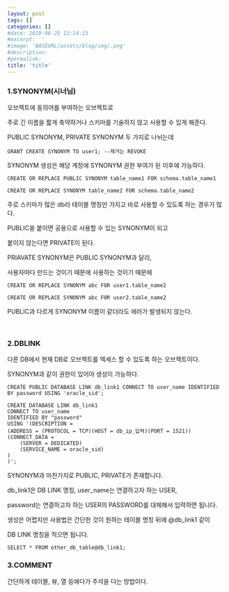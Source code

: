 ```yaml
---
layout: post
tags: []
categories: []
#date: 2019-06-25 13:14:15
#excerpt: ''
#image: 'BASEURL/assets/blog/img/.png'
#description:
#permalink:
title: 'title'
---
```



### 1.SYNONYM(시너님)

오브젝트에 동의어를 부여하는 오브젝트로

주로 긴 이름을 짧게 축약하거나 스키마를 기술하지 않고 사용할 수 있게 해준다.

PUBLIC SYNONYM, PRIVATE SYNONYM 두 가지로 나뉘는데

    GRANT CREATE SYNONYM TO user1; --제거는 REVOKE

SYNONYM 생성은 해당 계정에 SYNONYM 권한 부여가 된 이후에 가능하다.

    CREATE OR REPLACE PUBLIC SYNONYM table_name1 FOR schema.table_name1

    CREATE OR REPLACE SYNONYM table_name2 FOR schema.table_name2

주로 스키마가 많은 db라 테이블 명칭만 가지고 바로 사용할 수 있도록 하는 경우가 많다.

PUBLIC을 붙이면 공용으로 사용할 수 있는 SYNONYM이 되고

붙이지 않는다면 PRIVATE이 된다.

PRIAVATE SYNONYM은 PUBLIC SYNONYM과 달리, 

사용자마다 만드는 것이기 때문에 사용하는 것이기 때문에

    CREATE OR REPLACE SYNONYM abc FOR user1.table_name2

    CREATE OR REPLACE SYNONYM abc FOR user2.table_name2

PUBLIC과 다르게 SYNONYM 이름이 같더라도 에러가 발생되지 않는다.

<br/>

### 2.DBLINK

다른 DB에서 현재 DB로 오브젝트를 엑세스 할 수 있도록 하는 오브젝트이다.

SYNONYM과 같이 권한이 있어야 생성이 가능하다.

    CREATE PUBLIC DATABASE LINK db_link1 CONNECT TO user_name IDENTIFIED BY password USING 'oracle_sid';

    CREATE DATABASE LINK db_link1
    CONNECT TO user_name
    IDENTIFIED BY "password"
    USING '(DESCRIPTION =
    (ADDRESS = (PROTOCOL = TCP)(HOST = db_ip_입력)(PORT = 1521))
    (CONNECT_DATA =
        (SERVER = DEDICATED)
        (SERVICE_NAME = oracle_sid)
    )
    )';

SYNONYM과 마찬가지로 PUBLIC, PRIVATE가 존재합니다.

db_link1은 DB LINK 명칭, user_name는 연결하고자 하는 USER,

password는 연결하고자 하는 USER의 PASSWORD를 대체해서 입력하면 됩니다.

생성은 어렵지만 사용법은 간단한 것이 원하는 테이블 명칭 뒤에 @db_link1 같이

DB LINK 명칭을 적으면 됩니다.

    SELECT * FROM other_db_table@db_link1;

### 3.COMMENT

간단하게 테이블, 뷰, 열 등에다가 주석을 다는 방법이다.


